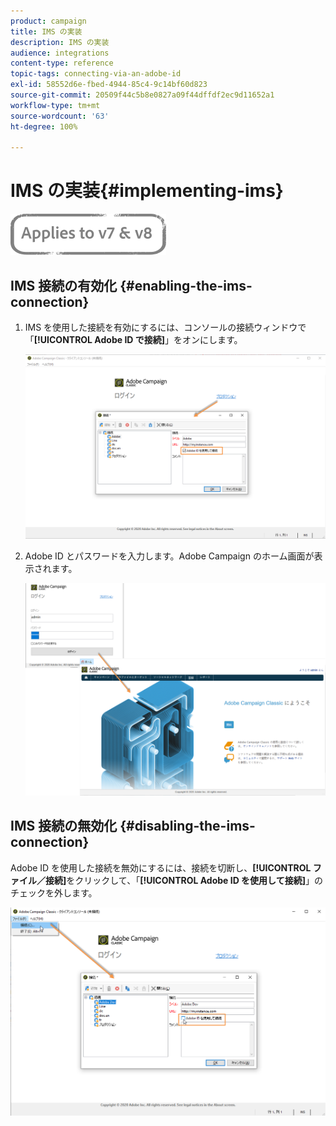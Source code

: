 ```yaml
---
product: campaign
title: IMS の実装
description: IMS の実装
audience: integrations
content-type: reference
topic-tags: connecting-via-an-adobe-id
exl-id: 58552d6e-fbed-4944-85c4-9c14bf60d823
source-git-commit: 20509f44c5b8e0827a09f44dffdf2ec9d11652a1
workflow-type: tm+mt
source-wordcount: '63'
ht-degree: 100%

---
```


# IMS の実装{#implementing-ims}

![](../../assets/common.svg)

## IMS 接続の有効化 {#enabling-the-ims-connection}

1. IMS を使用した接続を有効にするには、コンソールの接続ウィンドウで「**[!UICONTROL Adobe ID で接続]**」をオンにします。

   ![](assets/ims_1.png)

1. Adobe ID とパスワードを入力します。Adobe Campaign のホーム画面が表示されます。

   ![](assets/ims_2.png)

## IMS 接続の無効化 {#disabling-the-ims-connection}

Adobe ID を使用した接続を無効にするには、接続を切断し、**[!UICONTROL ファイル／接続]**&#x200B;をクリックして、「**[!UICONTROL Adobe ID を使用して接続]**」のチェックを外します。

![](assets/ims_4.png)
